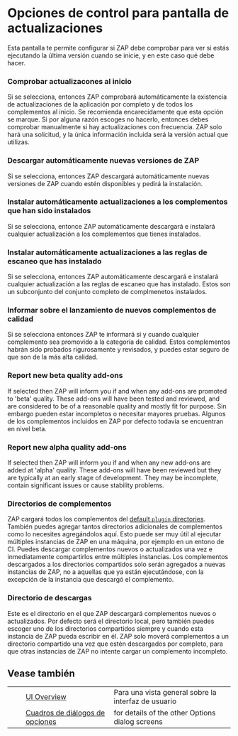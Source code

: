 # Opciones de control para pantalla de actualizaciones #

Esta pantalla te permite configurar si ZAP debe comprobar para ver si estás ejecutando la última versión cuando se inicie, y en este caso qué debe hacer.

### Comprobar actualizacones al inicio ###

Si se selecciona, entonces ZAP comprobará automáticamente la existencia de actualizaciones de la aplicación por completo y de todos los complementos al inicio.
Se recomienda encarecidamente que esta opción se marque.
Si por alguna razón escoges no hacerlo, entonces debes comprobar manualmente si hay actualizaciones con frecuencia.
ZAP solo hará una solicitud, y la única información incluida será la versión actual que utilizas.

### Descargar automáticamente nuevas versiones de ZAP ###

Si se selecciona, entonces ZAP descargará automáticamente nuevas versiones de ZAP cuando estén disponibles y pedirá la instalación.

### Instalar automáticamente actualizaciones a los complementos que han sido instalados ###

Si se selecciona, entonce ZAP automáticamente descargará e instalará cualquier actualización a los complementos que tienes instalados.

### Instalar automáticamente actualizaciones a las reglas de escaneo que has instalado ###

Si se selecciona, entonces ZAP automáticamente descargará e instalará cualquier actualización a las reglas de escaneo que has instalado.
Estos son un subconjunto del conjunto completo de complmenetos instalados.

### Informar sobre el lanzamiento de nuevos complementos de calidad ###

Si se selecciona entonces ZAP te informará si y cuando cualquier complemento sea promovido a la categoría de calidad.
Estos complementos habrán sido probados rigurosamente y revisados, y puedes estar seguro de que son de la más alta calidad.

### Report new beta quality add-ons ###

If selected then ZAP will inform you if and when any add-ons are promoted to 'beta' quality.
These add-ons will have been tested and reviewed, and are considered to be of a reasonable quality and mostly fit for purpose.
Sin embargo pueden estar incompletos o necesitar mayores pruebas.
Algunos de los complementos incluidos en ZAP por defecto todavía se encuentran en nivel beta.

### Report new alpha quality add-ons ###

If selected then ZAP will inform you if and when any new add-ons are added at 'alpha' quality.
These add-ons will have been reviewed but they are typically at an early stage of development.
They may be incomplete, contain significant issues or cause stability problems.

### Directorios de complementos ###

ZAP cargará todos los complementos del [default `plugin` directories][default _plugin_ directories].
También puedes agregar tantos directorios adicionales de complementos como lo necesites agregándolos aquí.
Esto puede ser muy útil al ejecutar múltiples instancias de ZAP en una máquina, por ejemplo en un entono de CI.
Puedes descargar complementos nuevos o actualizados una vez e inmediatamente compartirlos entre múltiples instancias.
Los complementos descargados a los directorios compartidos solo serán agregados a nuevas instancias de ZAP, no a aquellas que ya están ejecutándose, con la excepción de la instancia que descargó el complemento.

### Directorio de descargas ###

Este es el directorio en el que ZAP descargará complementos nuevos o actualizados.
Por defecto será el directorio local, pero también puedes escoger uno de los directorios compartidos siempre y cuando esta instancia de ZAP pueda escribir en él.
ZAP solo moverá complementos a un directorio compartido una vez que estén descargados por completo, para que otras instancias de ZAP no intente cargar un complemento incompleto.

## Vease también ##

<table> 
 <tbody>
  <tr>
   <td>&nbsp;&nbsp;&nbsp;&nbsp;</td>
   <td> <a href="HelpUiOverview" rel="nofollow">UI Overview</a></td>
   <td>Para una vista general sobre la interfaz de usuario</td>
  </tr> 
  <tr>
   <td>&nbsp;&nbsp;&nbsp;&nbsp;</td>
   <td> <a href="HelpUiDialogsOptionsOptions" rel="nofollow">Cuadros de di&aacute;logos de opciones</a></td>
   <td>for details of the other Options dialog screens</td>
  </tr> 
 </tbody>
</table>


[default _plugin_ directories]: HelpStartConceptsAddons